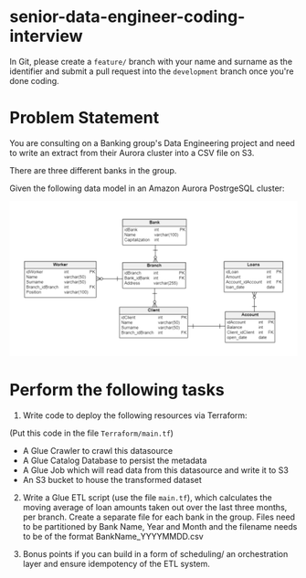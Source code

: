 # senior-data-engineer-coding-interview

In Git, please create a `feature/` branch with your name and surname as the identifier and submit a pull request into the `development` branch once you're done coding.

# Problem Statement

You are consulting on a Banking group's Data Engineering project and need to write an extract from their Aurora cluster into a CSV file on S3.

There are three different banks in the group.

Given the following data model in an Amazon Aurora PostrgeSQL cluster:

![](DataModel_ERD.png)

# Perform the following tasks

1. Write code to deploy the following resources via Terraform:

(Put this code in the file `Terraform/main.tf`)

* A Glue Crawler to crawl this datasource
* A Glue Catalog Database to persist the metadata
* A Glue Job which will read data from this datasource and write it to S3
* An S3 bucket to house the transformed dataset

2. Write a Glue ETL script (use the file `main.tf`), which calculates the moving average of loan amounts taken out over the last three months, per branch. Create a separate file for each bank in the group. Files need to be partitioned by Bank Name, Year and Month and the filename needs to be of the format BankName_YYYYMMDD.csv
   
3. Bonus points if you can build in a form of scheduling/ an orchestration layer and ensure idempotency of the ETL system.